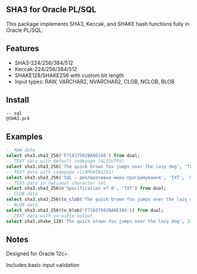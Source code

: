 ## SHA3 for Oracle PL/SQL

This package implements SHA3, Keccak, and SHAKE hash functions fully in Oracle PL/SQL.

## Features

* SHA3-224/256/384/512
* Keccak-224/256/384/512
* SHAKE128/SHAKE256 with custom bit length
* Input types: RAW, VARCHAR2, NVARCHAR2, CLOB, NCLOB, BLOB

## Install
```
-- sql
@SHA3.pck
```
## Examples
```SQL
-- RAW data
select sha3.sha3_256('F71837502BA8E108') from dual;
-- TEXT data with default codepage (AL32UTF8)
select sha3.sha3_256('The quick brown fox jumps over the lazy dog', 'TXT') from dual;
-- TEXT data with codepage (CL8MSWIN1251)
select sha3.sha3_256('SQL — декларативна мова програмування', 'TXT', 'CL8MSWIN1251') from dual;
-- TEXT data in national character set
select sha3.sha3_256(n'Specification of θ', 'TXT') from dual;
-- CLOB data
select sha3.sha3_256(to_clob('The quick brown fox jumps over the lazy dog')) from dual;
-- BLOB data
select sha3.sha3_256(to_blob('F71837502BA8E108')) from dual;
-- TEXT data with varaible output
select sha3.shake_128('The quick brown fox jumps over the lazy dog', 24, 'TXT') from dual;
```
## Notes

Designed for Oracle 12c+

Includes basic input validation

